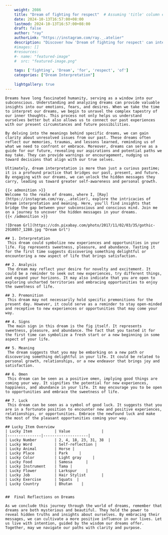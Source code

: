 ```yaml
---
    weight: 2086
    title: "Dream of fighting for respect"  # Assuming 'title' column exists
    date: 2024-10-13T16:57:00+08:00
    lastmod: 2024-10-13T16:57:00+08:00
    draft: false
    author: "ray"
    authorLink: "https://instagram.com/ray._.atelier"
    description: "Discover how 'Dream of fighting for respect' can interpret your future and uncover its significant meanings in your life."
    #images: []
    #resources:
    #- name: "featured-image"
    #  src: "featured-image.png"
    
    tags: ['fighting', 'Dream', 'for', 'respect', 'of']
    categories: ["Dream Interpretation"]
    
    lightgallery: true
---
```

    
    Dreams have long fascinated humanity, serving as a window into our subconscious. Understanding and analyzing dreams can provide valuable insights into our emotions, fears, and desires. When we take the time to interpret our dreams, we begin to unravel the complex tapestry of our inner thoughts. This process not only helps us understand ourselves better but also allows us to connect our past experiences with our present circumstances and future possibilities.
    
    By delving into the meanings behind specific dreams, we can gain clarity about unresolved issues from our past. These dreams often reflect our memories, traumas, and lessons learned, reminding us of what we need to confront or embrace. Moreover, dreams can serve as a guide for our future, revealing our aspirations and potential paths we may take. They can provide warnings or encouragement, nudging us toward decisions that align with our true selves.
    
    Ultimately, dream interpretation is more than just a curious pastime; it is a profound practice that bridges our past, present, and future. By engaging with our dreams, we can unlock the hidden messages they carry, leading us toward greater self-awareness and personal growth.
    
    {{< admonition >}}
    Welcome to the realm of dreams, where I, [Ray](https://instagram.com/ray._.atelier), explore the intricacies of dream interpretation and meaning. Here, you’ll find insights that bridge the gap between your subconscious and conscious mind. Join me on a journey to uncover the hidden messages in your dreams.
    {{< /admonition >}}
    
    ![Dream Grl](https://cdn.pixabay.com/photo/2017/11/02/03/35/gothic-2910057_1280.jpg "Dream Grl")
    
    ## 1. Interpretation
     This dream could symbolize new experiences and opportunities in your life. Fig represents sweetness, pleasure, and abundance. Tasting it for the first time suggests discovering something delightful or encountering a new aspect of life that brings satisfaction.
    
    ## 2. Analysis
     The dream may reflect your desire for novelty and excitement. It could be a reminder to seek out new experiences, try different things, and expand your horizons. It may also indicate that you are open to exploring uncharted territories and embracing opportunities to enjoy the sweetness of life.
    
    ## 3. Premonition
     This dream may not necessarily hold specific premonitions for the present day. However, it could serve as a reminder to stay open-minded and receptive to new experiences or opportunities that may come your way.
    
    ## 4. Signs
     The main sign in this dream is the fig itself. It represents sweetness, pleasure, and abundance. The fact that you tasted it for the first time can symbolize a fresh start or a new beginning in some aspect of your life.
    
    ## 5. Meaning
     The dream suggests that you may be embarking on a new path or discovering something delightful in your life. It could be related to personal growth, relationships, or a new endeavor that brings joy and satisfaction.
    
    ## 6. Omen
     This dream can be seen as a positive omen, implying good things are coming your way. It signifies the potential for new experiences, happiness, and abundance in your life. It may encourage you to be open to opportunities and embrace the sweetness of life.
    
    ## 7. Luck
     This dream can be seen as a symbol of good luck. It suggests that you are in a fortunate position to encounter new and positive experiences, relationships, or opportunities. Embrace the newfound luck and make the most of the pleasant opportunities coming your way.
    
    ## Lucky Item Overview
    | Lucky Item          | Value              |
    |---------------|--------------------|
    | Lucky Number        | 2, 4, 18, 23, 31, 38  |
    | Lucky Word          | Self-reflection |
    | Lucky Animal        | Horse |
    | Lucky Place         | Park     |
    | Lucky Color         | Light gray     |
    | Lucky Food          | Samosa      |
    | Lucky Instrument    | Tama |
    | Lucky Flower        | Larkspur    |
    | Lucky Job           | Hair Stylist       |
    | Lucky Exercise      | Squats  |
    | Lucky Country       | Bhutan    |
    
    
    ##  Final Reflections on Dreams
    
    As we conclude this journey through the world of dreams, remember that dreams are both mysterious and beautiful. They hold the power to reveal hidden truths and insights about ourselves. By embracing their messages, we can cultivate a more positive influence in our lives. Let us live with intention, guided by the wisdom our dreams offer. Together, may we navigate our paths with clarity and purpose.
    